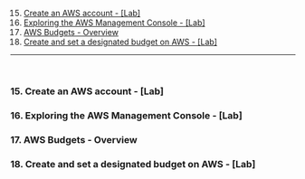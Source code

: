 15. [Create an AWS account - [Lab]](#15)
16. [Exploring the AWS Management Console - [Lab]](#16)
17. [AWS Budgets - Overview](#17)
18. [Create and set a designated budget on AWS - [Lab]](#18)

---

<br>

### 15. Create an AWS account - [Lab]<a id="15"></a>

### 16. Exploring the AWS Management Console - [Lab]<a id="16"></a>

### 17. AWS Budgets - Overview<a id="17"></a>

### 18. Create and set a designated budget on AWS - [Lab]<a id="18"></a>
